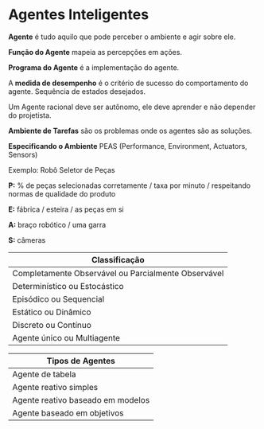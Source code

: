 # Agentes Inteligentes

**Agente** é tudo aquilo que pode perceber o ambiente e agir sobre ele.

**Função do Agente** mapeia as percepções em ações.

**Programa do Agente** é a implementação do agente.

A **medida de desempenho** é o critério de sucesso do comportamento do agente. Sequência de estados desejados.

Um Agente racional deve ser autônomo, ele deve aprender e não depender do projetista.

**Ambiente de Tarefas** são os problemas onde os agentes são as soluções.

**Especificando o Ambiente** PEAS (Performance, Environment, Actuators, Sensors)

Exemplo: Robô Seletor de Peças

**P:** % de peças selecionadas corretamente  / taxa por minuto / respeitando normas de qualidade do produto

**E:** fábrica / esteira / as peças em si 

**A:** braço robótico / uma garra

**S:** câmeras 

| Classificação                                       |
| --------------------------------------------------- |
| Completamente Observável ou Parcialmente Observável |
| Determinístico ou Estocástico                       |
| Episódico ou Sequencial                             |
| Estático ou Dinâmico                                |
| Discreto ou Contínuo                                |
| Agente único ou Multiagente                         |

| Tipos de Agentes                  |
| --------------------------------- |
| Agente de tabela                  |
| Agente reativo simples            |
| Agente reativo baseado em modelos |
| Agente baseado em objetivos       |

